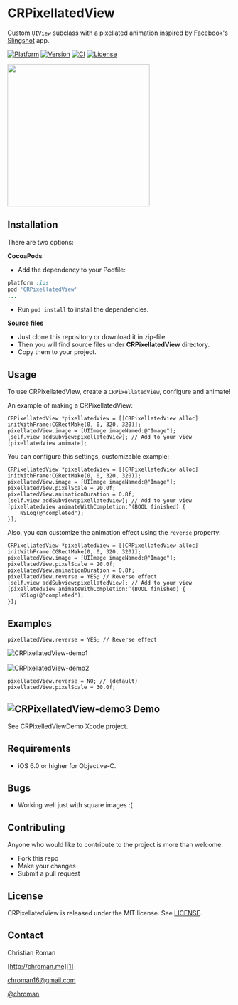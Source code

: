 CRPixellatedView
=======================
Custom `UIView` subclass with a pixellated animation inspired by [Facebook's Slingshot][4] app.

[![Platform](https://img.shields.io/cocoapods/p/CRPixellatedView.svg?style=flat)](http://cocoadocs.org/docsets/CRPixellatedView)
[![Version](https://img.shields.io/cocoapods/v/CRPixellatedView.svg?style=flat)](http://cocoadocs.org/docsets/CRPixellatedView)
[![CI](http://img.shields.io/travis/chroman/CRPixellatedView.svg?style=flat)](https://travis-ci.org/chroman/CRPixellatedView)
[![License](https://img.shields.io/cocoapods/l/CRPixellatedView.svg?style=flat)](http://cocoadocs.org/docsets/CRPixellatedView)

<img src="http://chroman.me/wp-content/uploads/2014/06/CRPixellatedView.gif" width="320">

Installation
-----

There are two options:

**CocoaPods**

* Add the dependency to your Podfile:
```ruby
platform :ios
pod 'CRPixellatedView'
...
```

* Run `pod install` to install the dependencies.

**Source files**

* Just clone this repository or download it in zip-file.
* Then you will find source files under **CRPixellatedView** directory.
* Copy them to your project.

Usage
-----

To use CRPixellatedView, create a `CRPixellatedView`, configure and animate!

An example of making a CRPixellatedView:

```objc
CRPixellatedView *pixellatedView = [[CRPixellatedView alloc] initWithFrame:CGRectMake(0, 0, 320, 320)];
pixellatedView.image = [UIImage imageNamed:@"Image"];
[self.view addSubview:pixellatedView]; // Add to your view
[pixellatedView animate];
```

You can configure this settings, customizable example:

```objc
CRPixellatedView *pixellatedView = [[CRPixellatedView alloc] initWithFrame:CGRectMake(0, 0, 320, 320)];
pixellatedView.image = [UIImage imageNamed:@"Image"];
pixellatedView.pixelScale = 20.0f;
pixellatedView.animationDuration = 0.8f;
[self.view addSubview:pixellatedView]; // Add to your view
[pixellatedView animateWithCompletion:^(BOOL finished) {
	NSLog(@"completed");
}];
```

Also, you can customize the animation effect using the `reverse` property:
```objc
CRPixellatedView *pixellatedView = [[CRPixellatedView alloc] initWithFrame:CGRectMake(0, 0, 320, 320)];
pixellatedView.image = [UIImage imageNamed:@"Image"];
pixellatedView.pixelScale = 20.0f;
pixellatedView.animationDuration = 0.8f;
pixellatedView.reverse = YES; // Reverse effect
[self.view addSubview:pixellatedView]; // Add to your view
[pixellatedView animateWithCompletion:^(BOOL finished) {
	NSLog(@"completed");
}];
```

Examples
----------

```objc
pixellatedView.reverse = YES; // Reverse effect
```
![CRPixellatedView-demo1](http://chroman.me/wp-content/uploads/2014/06/CRPixellatedView_demo1.gif)
<br/>
<br/>
![CRPixellatedView-demo2](http://chroman.me/wp-content/uploads/2014/06/CRPixellatedView_demo2.gif)
<br/>
```objc
pixellatedView.reverse = NO; // (default)
pixellatedView.pixelScale = 30.0f;
```
![CRPixellatedView-demo3](http://chroman.me/wp-content/uploads/2014/06/CRPixellatedView_demo3.gif)
Demo
----------
See CRPixelledViewDemo Xcode project.

Requirements
----------
* iOS 6.0 or higher for Objective-C.

Bugs
----------
* Working well just with square images :(

Contributing
----------
Anyone who would like to contribute to the project is more than welcome.

* Fork this repo
* Make your changes
* Submit a pull request

## License
CRPixellatedView is released under the MIT license. See
[LICENSE](https://github.com/chroman/CRPixellatedView/blob/master/LICENSE).

Contact
----------

Christian Roman
  
[http://chroman.me][1]

[chroman16@gmail.com][2]

[@chroman][3] 

  [1]: http://chroman.me
  [2]: mailto:chroman16@gmail.com
  [3]: http://twitter.com/chroman
  [4]: https://itunes.apple.com/app/id878681557
